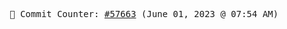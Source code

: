 <p align="center">
    <samp>
        📮 Commit Counter: <a href="https://github.com/Javascript-void0/Javascript-void0/commits/main">#57663</a> (June 01, 2023 @ 07:54 AM)
    </samp>
</p>